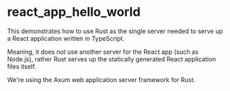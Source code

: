 # react_app_hello_world

This demonstrates how to use Rust as the single server needed to serve up a React application written in TypeScript.

Meaning, it does not use another server for the React app (such as Node.js), rather Rust serves up the statically generated React application files itself.

We're using the Axum web application server framework for Rust.